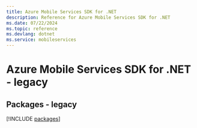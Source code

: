 ```yaml
---
title: Azure Mobile Services SDK for .NET
description: Reference for Azure Mobile Services SDK for .NET
ms.date: 07/22/2024
ms.topic: reference
ms.devlang: dotnet
ms.service: mobileservices
---
```

# Azure Mobile Services SDK for .NET - legacy
## Packages - legacy
[!INCLUDE [packages](mobile-services-index.md)]
